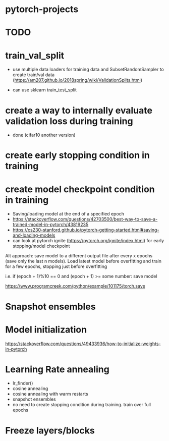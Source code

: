 # pytorch-projects

# TODO

# train_val_split
- use multiple data loaders for training data and SubsetRandomSampler to create train/val data (https://am207.github.io/2018spring/wiki/ValidationSplits.html)

- can use sklearn train_test_split

# create a way to internally evaluate validation loss during training
- done (cifar10 another version)

# create early stopping condition in training

# create model checkpoint condition in training
-  Saving/loading model at the end of a specified epoch 
- https://stackoverflow.com/questions/42703500/best-way-to-save-a-trained-model-in-pytorch/43819235
- https://cs230-stanford.github.io/pytorch-getting-started.html#saving-and-loading-models
- can look at pytorch ignite (https://pytorch.org/ignite/index.html) for early stopping/model checkpoint

Alt approach: save model to a different output file after every x epochs (save only the last n models). Load latest model before overfitting and train for a few epochs, stopping just before overfitting

i.e. if (epoch + 1)%10 == 0 and (epoch + 1) >= some number:
        save model

https://www.programcreek.com/python/example/101175/torch.save

# Snapshot ensembles

# Model initialization
https://stackoverflow.com/questions/49433936/how-to-initialize-weights-in-pytorch


# Learning Rate annealing
- lr_finder()
- cosine annealing
- cosine annealing with warm restarts
- snapshot ensembles
- no need to create stopping condition during training. train over full epochs

# Freeze layers/blocks



